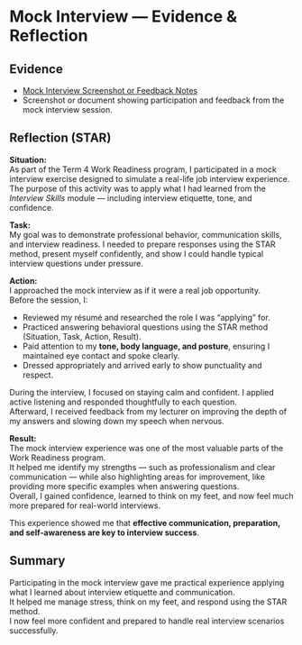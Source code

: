 # Mock Interview — Evidence & Reflection

## Evidence
- [Mock Interview Screenshot or Feedback Notes](./artifacts/mock_interview_screenshot.png)
- Screenshot or document showing participation and feedback from the mock interview session.

## Reflection (STAR)

**Situation:**  
As part of the Term 4 Work Readiness program, I participated in a mock interview exercise designed to simulate a real-life job interview experience. The purpose of this activity was to apply what I had learned from the *Interview Skills* module — including interview etiquette, tone, and confidence.

**Task:**  
My goal was to demonstrate professional behavior, communication skills, and interview readiness. I needed to prepare responses using the STAR method, present myself confidently, and show I could handle typical interview questions under pressure.

**Action:**  
I approached the mock interview as if it were a real job opportunity.  
Before the session, I:
- Reviewed my résumé and researched the role I was “applying” for.  
- Practiced answering behavioral questions using the STAR method (Situation, Task, Action, Result).  
- Paid attention to my **tone, body language, and posture**, ensuring I maintained eye contact and spoke clearly.  
- Dressed appropriately and arrived early to show punctuality and respect.  

During the interview, I focused on staying calm and confident. I applied active listening and responded thoughtfully to each question.  
Afterward, I received feedback from my lecturer on improving the depth of my answers and slowing down my speech when nervous.

**Result:**  
The mock interview experience was one of the most valuable parts of the Work Readiness program.  
It helped me identify my strengths — such as professionalism and clear communication — while also highlighting areas for improvement, like providing more specific examples when answering questions.  
Overall, I gained confidence, learned to think on my feet, and now feel much more prepared for real-world interviews.  

This experience showed me that **effective communication, preparation, and self-awareness are key to interview success**.

## Summary
Participating in the mock interview gave me practical experience applying what I learned about interview etiquette and communication.  
It helped me manage stress, think on my feet, and respond using the STAR method.  
I now feel more confident and prepared to handle real interview scenarios successfully.

